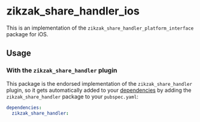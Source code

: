 # zikzak_share_handler_ios

This is an implementation of the `zikzak_share_handler_platform_interface` package for iOS.

## Usage

### With the `zikzak_share_handler` plugin

This package is the endorsed implementation of the `zikzak_share_handler` plugin, so it gets automatically added to your [dependencies](https://flutter.dev/platform-plugins/) by adding the `zikzak_share_handler` package to your `pubspec.yaml`:

```yaml
dependencies:
  zikzak_share_handler: 
```